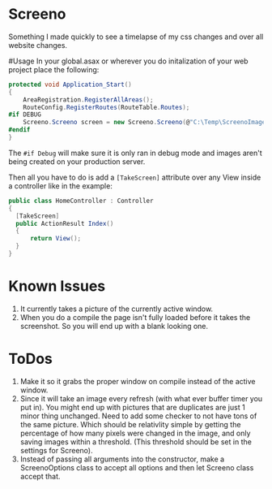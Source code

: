 # Screeno
Something I made quickly to see a timelapse of my css changes and over all website changes.

#Usage
In your global.asax or wherever you do initalization of your web project place the following:
````csharp
protected void Application_Start()
{
    AreaRegistration.RegisterAllAreas();
    RouteConfig.RegisterRoutes(RouteTable.Routes);
#if DEBUG
    Screeno.Screeno screen = new Screeno.Screeno(@"C:\Temp\ScreenoImages");
#endif
}
````
The ````#if Debug```` will make sure it is only ran in debug mode and images aren't being created on your production server.

Then all you have to do is add a ````[TakeScreen]```` attribute over any View inside a controller like in the example:
````csharp
public class HomeController : Controller
{
  [TakeScreen]
  public ActionResult Index()
  {
      return View();
  }
}
````

# Known Issues
1. It currently takes a picture of the currently active window.
2. When you do a compile the page isn't fully loaded before it takes the screenshot. So you will end up with a blank looking one.

# ToDos
1. Make it so it grabs the proper window on compile instead of the active window.
2. Since it will take an image every refresh (with what ever buffer timer you put in). You might end up with pictures that are
duplicates are just 1 minor thing unchanged. Need to add some checker to not have tons of the same picture. Which should be relativlity
simple by getting the percentage of how many pixels were changed in the image, and only saving images within a threshold. (This threshold
should be set in the settings for Screeno).
3. Instead of passing all arguments into the constructor, make a ScreenoOptions class to accept all options and then let Screeno
class accept that.
